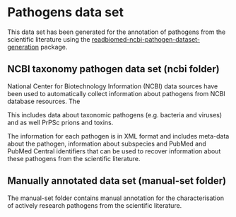 # Pathogens data set

This data set has been generated for the annotation of pathogens from the scientific literature using the [readbiomed-ncbi-pathogen-dataset-generation](https://github.com/READ-BioMed/readbiomed-ncbi-pathogen-dataset-generation)
package.

## NCBI taxonomy pathogen data set (ncbi folder)

National Center for Biotechnology Information (NCBI) data sources have been used to automatically collect information about pathogens from NCBI database resources. The

This includes data about taxonomic pathogens (e.g. bacteria and viruses) and as well PrPSc prions and toxins.

The information for each pathogen is in XML format and includes meta-data about the pathogen, information about subspecies and PubMed and PubMed Central identifiers that can be used to recover information about these pathogens from the scientific literature.

## Manually annotated data set (manual-set folder)

The manual-set folder contains manual annotation for the characterisation of actively research pathogens from the scientific literature.
